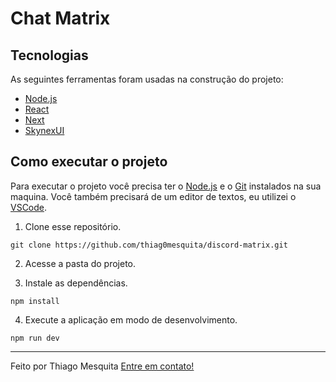 # Chat Matrix


## Tecnologias

As seguintes ferramentas foram usadas na construção do projeto:

- [Node.js](https://nodejs.dev)
- [React](https://pt-br.reactjs.org)
- [Next](https://nextjs.org)
- [SkynexUI](https://skynexui.dev)

## Como executar o projeto

Para executar o projeto você precisa ter o [Node.js](https://nodejs.dev) e o [Git](https://git-scm.com) instalados na sua maquina. Você também precisará de um editor de textos, eu utilizei o [VSCode](https://code.visualstudio.com).

1. Clone esse repositório.

```
git clone https://github.com/thiag0mesquita/discord-matrix.git
```

2. Acesse a pasta do projeto.

3. Instale as dependências.

```
npm install
```

4. Execute a aplicação em modo de desenvolvimento.

```
npm run dev
```

---

Feito por Thiago Mesquita [Entre em contato!](https://www.linkedin.com/in/thiag0mesquita/)
